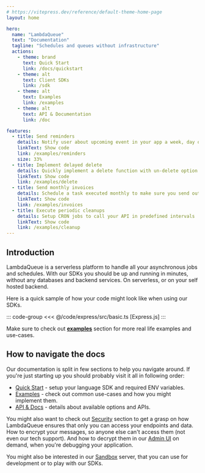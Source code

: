 ```yaml
---
# https://vitepress.dev/reference/default-theme-home-page
layout: home

hero:
  name: "LambdaQueue"
  text: "Documentation"
  tagline: "Schedules and queues without infrastructure"
  actions:
    - theme: brand
      text: Quick Start 
      link: /docs/quickstart
    - theme: alt
      text: Client SDKs
      link: /sdk
    - theme: alt
      text: Examples
      link: /examples
    - theme: alt
      text: API & Documentation
      link: /doc

features:
  - title: Send reminders
    details: Notify user about upcoming event in your app a week, day or minutes before.
    linkText: Show code
    link: /examples/reminders
    size: 33%
  - title: Implement delayed delete
    details: Quickly implement a delete function with un-delete option using delayed queue.
    linkText: Show code
    link: /examples/delete
  - title: Send monthly invoices 
    details: Schedule a task executed monthly to make sure you send out invoices to clients
    linkText: Show code
    link: /examples/invoices
  - title: Execute periodic cleanups
    details: Setup CRON jobs to call your API in predefined intervals
    linkText: Show code
    link: /examples/cleanup
---
```


## Introduction

LambdaQueue is a serverless platform to handle all your asynchronous jobs and schedules.
With our SDKs you should be up and running in minutes, without any databases and backend services.
On serverless, or on your self hosted backend.

Here is a quick sample of how your code might look like when using our SDKs.

::: code-group
<<< @/code/express/src/basic.ts [Express.js]
:::

Make sure to check out **[examples](/examples/index)** section for more real life examples and use-cases.

## How to navigate the docs

Our documentation is split in few sections to help you navigate around. If you're just starting
up you should probably visit it all in following order:

- [Quick Start](/docs/quickstart) - setup your language SDK and required ENV variables.
- [Examples](/examples/index) - check out common use-cases and how you might implement them.
- [API & Docs](/docs/index) - details about available options and APIs.

You might also want to check out [Security](/docs/security) section to get a grasp on
how LambdaQueue ensures that only you can access your endpoints and data.
How to encrypt your messages, so anyone else can't access them (not even our tech support).
And how to decrypt them in our [Admin UI](https://app.lambdaqueue.com) on demand, when you're debugging your application.

You might also be interested in our [Sandbox](/docs/sandbox) server, that you can use
for development or to play with our SDKs.
